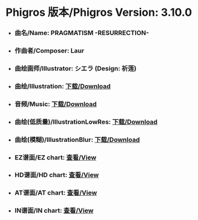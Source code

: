 
# Phigros 版本/Phigros Version:  3.10.0

- ### __曲名/Name:  PRAGMATISM -RESURRECTION-__

- ### __作曲者/Composer:  Laur__

- ### __曲绘画师/Illustrator:  シエラ (Design: 祈莲)__

- ### __曲绘/Illustration:  [下载/Download](https://github.com/Po6647A/PAR/releases/download/3.10.0/1104.png)__

- ### __音频/Music:  [下载/Download](https://github.com/Po6647A/PAR/releases/download/3.10.0/1786.ogg)__

- ### __曲绘(低质量)/IllustrationLowRes:  [下载/Download](https://github.com/Po6647A/PAR/releases/download/3.10.0/1596.png)__

- ### __曲绘(模糊)/IllustrationBlur:  [下载/Download](https://github.com/Po6647A/PAR/releases/download/3.10.0/1350.png)__


- ### __EZ谱面/EZ chart:  [查看/View](./EZ.json/index.html)__

- ### __HD谱面/HD chart:  [查看/View](./HD.json/index.html)__

- ### __AT谱面/AT chart:  [查看/View](./AT.json/index.html)__

- ### __IN谱面/IN chart:  [查看/View](./IN.json/index.html)__
